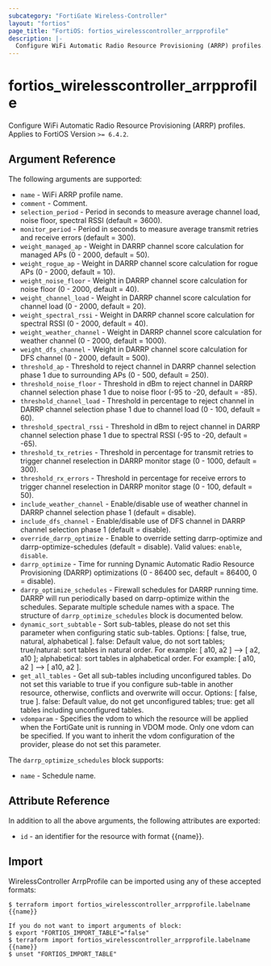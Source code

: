```yaml
---
subcategory: "FortiGate Wireless-Controller"
layout: "fortios"
page_title: "FortiOS: fortios_wirelesscontroller_arrpprofile"
description: |-
  Configure WiFi Automatic Radio Resource Provisioning (ARRP) profiles.
---
```


# fortios_wirelesscontroller_arrpprofile
Configure WiFi Automatic Radio Resource Provisioning (ARRP) profiles. Applies to FortiOS Version `>= 6.4.2`.

## Argument Reference

The following arguments are supported:

* `name` - WiFi ARRP profile name.
* `comment` - Comment.
* `selection_period` - Period in seconds to measure average channel load, noise floor, spectral RSSI (default = 3600).
* `monitor_period` - Period in seconds to measure average transmit retries and receive errors (default = 300).
* `weight_managed_ap` - Weight in DARRP channel score calculation for managed APs (0 - 2000, default = 50).
* `weight_rogue_ap` - Weight in DARRP channel score calculation for rogue APs (0 - 2000, default = 10).
* `weight_noise_floor` - Weight in DARRP channel score calculation for noise floor (0 - 2000, default = 40).
* `weight_channel_load` - Weight in DARRP channel score calculation for channel load (0 - 2000, default = 20).
* `weight_spectral_rssi` - Weight in DARRP channel score calculation for spectral RSSI (0 - 2000, default = 40).
* `weight_weather_channel` - Weight in DARRP channel score calculation for weather channel (0 - 2000, default = 1000).
* `weight_dfs_channel` - Weight in DARRP channel score calculation for DFS channel (0 - 2000, default = 500).
* `threshold_ap` - Threshold to reject channel in DARRP channel selection phase 1 due to surrounding APs (0 - 500, default = 250).
* `threshold_noise_floor` - Threshold in dBm to reject channel in DARRP channel selection phase 1 due to noise floor (-95 to -20, default = -85).
* `threshold_channel_load` - Threshold in percentage to reject channel in DARRP channel selection phase 1 due to channel load (0 - 100, default = 60).
* `threshold_spectral_rssi` - Threshold in dBm to reject channel in DARRP channel selection phase 1 due to spectral RSSI (-95 to -20, default = -65).
* `threshold_tx_retries` - Threshold in percentage for transmit retries to trigger channel reselection in DARRP monitor stage (0 - 1000, default = 300).
* `threshold_rx_errors` - Threshold in percentage for receive errors to trigger channel reselection in DARRP monitor stage (0 - 100, default = 50).
* `include_weather_channel` - Enable/disable use of weather channel in DARRP channel selection phase 1 (default = disable).
* `include_dfs_channel` - Enable/disable use of DFS channel in DARRP channel selection phase 1 (default = disable).
* `override_darrp_optimize` - Enable to override setting darrp-optimize and darrp-optimize-schedules (default = disable). Valid values: `enable`, `disable`.
* `darrp_optimize` - Time for running Dynamic Automatic Radio Resource Provisioning (DARRP) optimizations (0 - 86400 sec, default = 86400, 0 = disable).
* `darrp_optimize_schedules` - Firewall schedules for DARRP running time. DARRP will run periodically based on darrp-optimize within the schedules. Separate multiple schedule names with a space. The structure of `darrp_optimize_schedules` block is documented below.
* `dynamic_sort_subtable` - Sort sub-tables, please do not set this parameter when configuring static sub-tables. Options: [ false, true, natural, alphabetical ]. false: Default value, do not sort tables; true/natural: sort tables in natural order. For example: [ a10, a2 ] --> [ a2, a10 ]; alphabetical: sort tables in alphabetical order. For example: [ a10, a2 ] --> [ a10, a2 ].
* `get_all_tables` - Get all sub-tables including unconfigured tables. Do not set this variable to true if you configure sub-table in another resource, otherwise, conflicts and overwrite will occur. Options: [ false, true ]. false: Default value, do not get unconfigured tables; true: get all tables including unconfigured tables. 
* `vdomparam` - Specifies the vdom to which the resource will be applied when the FortiGate unit is running in VDOM mode. Only one vdom can be specified. If you want to inherit the vdom configuration of the provider, please do not set this parameter.

The `darrp_optimize_schedules` block supports:

* `name` - Schedule name.


## Attribute Reference

In addition to all the above arguments, the following attributes are exported:
* `id` - an identifier for the resource with format {{name}}.

## Import

WirelessController ArrpProfile can be imported using any of these accepted formats:
```
$ terraform import fortios_wirelesscontroller_arrpprofile.labelname {{name}}

If you do not want to import arguments of block:
$ export "FORTIOS_IMPORT_TABLE"="false"
$ terraform import fortios_wirelesscontroller_arrpprofile.labelname {{name}}
$ unset "FORTIOS_IMPORT_TABLE"
```
